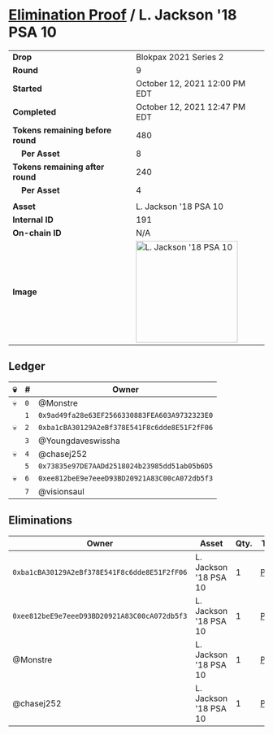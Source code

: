 # [Elimination Proof](./readme.md) / L. Jackson &#039;18 PSA 10

|||
|---|---|
| **Drop** | Blokpax 2021 Series 2 |
| **Round** | 9 |
| **Started** | October 12, 2021 12:00 PM EDT |
| **Completed** | October 12, 2021 12:47 PM EDT |
| **Tokens remaining before round** | 480 |
| **&nbsp;&nbsp;&nbsp;&nbsp;Per Asset** | 8 |
| **Tokens remaining after round** | 240 |
| **&nbsp;&nbsp;&nbsp;&nbsp;Per Asset** | 4 |
| | |
| **Asset** | L. Jackson &#039;18 PSA 10 |
| **Internal ID** | 191 |
| **On-chain ID** | N/A |
| **Image** | <img src="https://tcdn.blokpax.com/9484ebfa-63bf-4bb5-800f-c41b85e0520d/f17fc1b0523376eb77cddbc90234e0e902a3cfb248a468aa44083c56934517df.jpg" height="200" alt="L. Jackson &#039;18 PSA 10" /> |

## Ledger

| 💀 | # | Owner |
| --- | --- | --- |
| 💀 | `0` | @Monstre |
|  | `1` | `0x9ad49fa28e63EF2566330883FEA603A9732323E0` |
| 💀 | `2` | `0xba1cBA30129A2eBf378E541F8c6dde8E51F2fF06` |
|  | `3` | @Youngdaveswissha |
| 💀 | `4` | @chasej252 |
|  | `5` | `0x73835e97DE7AADd2518024b23985dd51ab05b6D5` |
| 💀 | `6` | `0xee812beE9e7eeeD93BD20921A83C00cA072db5f3` |
|  | `7` | @visionsaul |


## Eliminations

| Owner | Asset | Qty. | Transaction |
| --- | --- | --- | --- |
| `0xba1cBA30129A2eBf378E541F8c6dde8E51F2fF06` | L. Jackson '18 PSA 10 | 1 | [Polygonscan](https://polygonscan.com/tx/0xfd2d9e05c0b9e6a27cf5b567774ec4d27e9f04d00eda96596f1af685cc5ab270) |
| `0xee812beE9e7eeeD93BD20921A83C00cA072db5f3` | L. Jackson '18 PSA 10 | 1 | [Polygonscan](https://polygonscan.com/tx/0x62810d55bd514be0ea8c2e32e42a583d87eb33cb98bfe1d8cbb65b5d9376d4f7) |
| @Monstre | L. Jackson '18 PSA 10 | 1 | [Polygonscan](https://polygonscan.com/tx/0xec78bc7af88158bdb02154059264bd30b3dcd502be730ae8e60c08d5dcdce80b) |
| @chasej252 | L. Jackson '18 PSA 10 | 1 | [Polygonscan](https://polygonscan.com/tx/0x86c9dc695bfa51f39583d7ddbcc3cfc6c3e58ed8c8ce44c4bd5ebf69799b6d30) |
